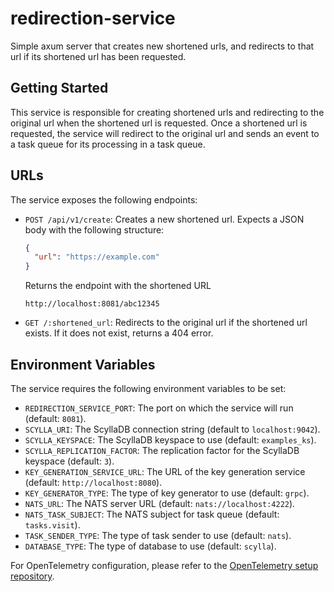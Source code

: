 # redirection-service

Simple axum server that creates new shortened urls, and redirects to that url if its shortened url has been requested.


## Getting Started
This service is responsible for creating shortened urls and redirecting to the original url when the shortened url is requested. Once a shortened url is requested, the service will redirect to the original url and sends an event to a task queue for its processing in a task queue.

## URLs

The service exposes the following endpoints:
- `POST /api/v1/create`: Creates a new shortened url. Expects a JSON body with the following structure:
  ```json
  {
    "url": "https://example.com"
  }
  ```
  Returns the endpoint with the shortened URL
  ```
  http://localhost:8081/abc12345
  ```
- `GET /:shortened_url`: Redirects to the original url if the shortened url exists. If it does not exist, returns a 404 error.


## Environment Variables
The service requires the following environment variables to be set:
- `REDIRECTION_SERVICE_PORT`: The port on which the service will run (default: `8081`).
- `SCYLLA_URI`: The ScyllaDB connection string (default to `localhost:9042`).
- `SCYLLA_KEYSPACE`: The ScyllaDB keyspace to use (default: `examples_ks`).
- `SCYLLA_REPLICATION_FACTOR`: The replication factor for the ScyllaDB keyspace (default: `3`).
- `KEY_GENERATION_SERVICE_URL`: The URL of the key generation service (default: `http://localhost:8080`).
- `KEY_GENERATOR_TYPE`: The type of key generator to use (default: `grpc`).
- `NATS_URL`: The NATS server URL (default: `nats://localhost:4222`).
- `NATS_TASK_SUBJECT`: The NATS subject for task queue (default: `tasks.visit`).
- `TASK_SENDER_TYPE`: The type of task sender to use (default: `nats`).
- `DATABASE_TYPE`: The type of database to use (default: `scylla`).

For OpenTelemetry configuration, please refer to the [OpenTelemetry setup repository](https://github.com/tinyurl-pestebani/rust-otel-setup).

